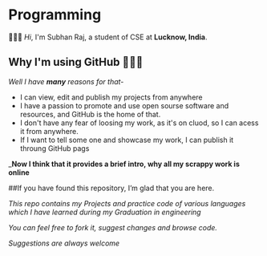 # Programming

👋👋👋 *Hi*, I'm Subhan Raj, a student of CSE at **Lucknow, India**.

## Why I'm using GitHub 🤔🤔🤔

*Well I have **many** reasons for that-* 

* I can view, edit and publish my projects from anywhere 
* I have a passion to promote and use open sourse software and resources, and GitHub is the home of that.
* I don't have any fear of loosing my work, as it's on cluod, so I can acess it from anywhere.
* If I want to tell some one and showcase my work, I can publish it throung GitHub pags

_**Now I think that it provides a brief intro, why all my scrappy work is online**

##If you have found this repository, I’m glad that you are here.

*This repo contains my Projects and practice code of various languages which I have learned during my Graduation in engineering*

*You can feel free to fork it, suggest changes and browse code.*

*Suggestions are always welcome* 


